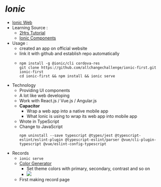 # *Ionic*
- [ Ionic Web ]( https://ionicframework.com/ )
- Learning Source :
  - [ 2Hrs Tutorial ](https://www.youtube.com/watch?v=mQ4zmFy4d7Y)
  - [ Ionic Components ](https://ionicframework.com/docs/components)
- Usage :
  - created an app on official website
  - link it with github and establish repo automatically
  - ```cmd=
    npm install -g @ionic/cli cordova-res
    git clone https://github.com/allchangechallenge/ionic-first.git ionic-first
    cd ionic-first && npm install && ionic serve
    ```
- Technology
  - Providing UI components
  - A lot like web developing
  - Work with React.js / Vue.js / Angular.js
  - **Capacitor** 
    - Wrap a web app into a native mobile app 
    - What Ionic is using to wrap its web app into mobile app
  - Wrote in TypeScript
  - Change to JavaScript
    ```cmd=
    npm uninstall --save typescript @types/jest @typescript-eslint/eslint-plugin @typescript-eslint/parser @vue/cli-plugin-typescript @vue/eslint-config-typescript
    ```
- Records
  - ```ionic serve```
  - [ Color Generator ](https://ionicframework.com/docs/theming/color-generator)
    - Set theme colors with primary, secondary, contrast and so on
    - ![](https://i.imgur.com/Wduuq88.png)
  - First making record page 